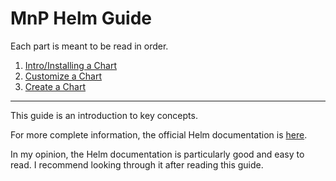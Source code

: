 # MnP Helm Guide

Each part is meant to be read in order.

1. [Intro/Installing a Chart](./install-a-chart.md)
2. [Customize a Chart](./customize-a-chart.md)
3. [Create a Chart](./create-a-chart.md)

---

This guide is an introduction to key concepts.

For more complete information, the official Helm documentation is [here](https://helm.sh/docs/).

In my opinion, the Helm documentation is particularly good and easy to read. I recommend looking through it after reading this guide.